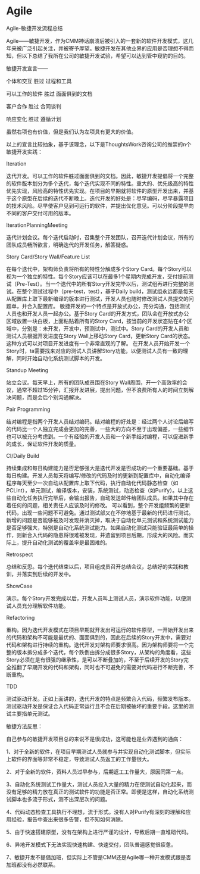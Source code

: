 # Agile
Agile-敏捷开发流程总结


Agile——敏捷开发，作为CMM神话崩溃后被引入的一套新的软件开发模式，这几年来被广泛引起关注，并被寄予厚望。敏捷开发在其他业界的应用是否理想不得而知，但以下总结了我所在公司的敏捷开发试验，希望可以达到管中窥豹的目的。



敏捷开发宣言——

个体和交互 胜过 过程和工具

可以工作的软件 胜过 面面俱到的文档

客户合作 胜过 合同谈判

响应变化 胜过 遵循计划

虽然右项也有价值，但是我们认为左项具有更大的价值。

以上的宣言比较抽象，基于该理念，以下是ThoughtsWork咨询公司的推崇的n个敏捷开发实践：


Iteration

迭代开发。可以工作的软件胜过面面俱到的文档。因此，敏捷开发提倡将一个完整的软件版本划分为多个迭代，每个迭代实现不同的特性。重大的、优先级高的特性优先实现，风险高的特性优先实现。在项目的早期就将软件的原型开发出来，并基于这个原型在后续的迭代不断晚上。迭代开发的好处是：尽早编码，尽早暴露项目的技术风险。尽早使客户见到可运行的软件，并提出优化意见。可以分阶段提早向不同的客户交付可用的版本。


IterationPlanningMeeting

迭代计划会议。每个迭代启动时，召集整个开发团队，召开迭代计划会议，所有的团队成员畅所欲言，明确迭代的开发任务，解答疑惑。


Story Card/Story Wall/Feature List

在每个迭代中，架构师负责将所有的特性分解成多个Story Card。每个Story可以视为一个独立的特性。每个Story应该可以在最多1个星期内完成开发，交付提前测试（Pre-Test）。当一个迭代中的所有Story开发完毕以后，测试组再进行完整的测试。在整个测试过程中（pre-test，test），基于Daily build，测试组永远都是每天从配置库上取下最新编译的版本进行测试，开发人员也随时修改测试人员提交的问题单，并合入配置库。
敏捷开发的一个特点是开放式办公，充分沟通，包括测试人员也和开发人员一起办公。基于Story Card的开发方式，团队会在开放式办公区域放置一块白板，上面粘贴着所有的Story Card，按当前的开发状态贴在4个区域中，分别是：未开发，开发中，预测试中，测试中。Story Card的开发人员和测试人员根据开发进度在Story Wall上移动Story Card，更新Story Card的状态。这种方式可以对项目开发进度有一个非常直观的了解。
在开发人员开始开发一个Story时，ta需要找来对应的测试人员讲解Story功能，以便测试人员有一致的理解，同时开始自动化系统测试脚本的开发。


Standup Meeting

站立会议。每天早上，所有的团队成员围在Story Wall周围，开一个高效率的会议，通常不超过15分钟，汇报开发进展，提出问题，但不浪费所有人的时间立刻解决问题，而是会后个别沟通解决。


Pair Programming

结对编程是指两个开发人员结对编码。结对编程的好处是：经过两个人讨论后编写的代码比一个人独立完成会更加的完善，一些大的方向不至于出现偏差，一些细节也可以被充分考虑到。一个有经验的开发人员和一个新手结对编程，可以促进新手的成长，保证软件开发的质量。


CI/Daily Build

持续集成和每日构建能力是否足够强大是迭代开发是否成功的一个重要基础。基于每日构建。开发人员每天将编写/修改的代码及时的更新到配置库中，自动化编译程序每天至少一次自动从配置库上取下代码，执行自动化代码静态检查（如PCLint），单元测试，编译版本，安装，系统测试，动态检查（如Purify）。以上这些自动化任务执行完毕后，会输出报告，自动发送邮件给团队成员。如果其中存在着任何的问题，相关责任人应该及时的修改。
可以看到，整个开发组频繁的更新代码，出现一些问题不可避免。通过测试部又在不停地基于最新的代码进行测试。新增的问题是否能够被及时发现并消灭掉，取决于自动化单元测试和系统测试能力是否足够强大，特别是自动化系统测试能力。如果自动化测试只能验证最简单的操作，则新合入代码的隐患将很难被发现，并遗留到项目后期，形成大的风险。而实际上，提升自动化测试的覆盖率是最困难的。


Retrospect

总结和反思。每个迭代结束以后，项目组成员召开总结会议，总结好的实践和教训，并落实到后续的开发中。


ShowCase

演示。每个Story开发完成以后，开发人员叫上测试人员，演示软件功能，以便测试人员充分理解软件功能。


Refactoring

重构。因为迭代开发模式在项目早期就开发出可运行的软件原型，一开始开发出来的代码和架构不可能是最优的、面面俱到的，因此在后续的Story开发中，需要对代码和架构进行持续的重构。迭代开发对架构师要求很高。因为架构师要将一个完整的版本拆分成多个迭代，每个跌倒由拆分成很多Story，从架构的角度看，这些Story必须在是有很强的继承性，是可以不断叠加的，不至于后续开发的Story完全推翻了早期开发的代码和架构，同时也不可避免的需要对代码进行不断完善，不断重构。



TDD

测试驱动开发。正如上面讲的，迭代开发的特点是频繁合入代码，频繁发布版本。测试驱动开发是保证合入代码正常运行且不会在后期被破坏的重要手段。这里的测试主要指单元测试。




敏捷方法反思：

自己参与的敏捷开发项目总的来说不是很成功，这可能也是业界遇到的通病：

1、对于全新的软件，在项目早期测试人员就参与并实现自动化测试脚本，但实际上软件的界面等非常不稳定，导致测试人员返工的工作量很大。

2、对于全新的软件，资料人员过早参与，后期返工工作量大，原因同第一点。

3、自动化系统测试工作量大，测试人员投入大量的精力在使测试自动化起来，而没有足够的精力放在真正的测试软件的功能是否正常。即便是这样，自动化系统测试脚本也多流于形式，测不出深层次的问题。

4、代码动态检查工具执行不理想，流于形式。没有人对Purify有深刻的理解和应用经验，报告中查出来很多告警，但不知如何消除。

5、由于快速搭建原型，没有在架构上进行严谨的设计，导致后期一直堆砌代码。

6、异地开发模式下无法实现快速构建、快速交付，团队普遍感觉很疲惫。

7、敏捷开发不提倡加班，但实际上不管是CMM还是Agile哪一种开发模式跟是否加班都没有必然联系。
